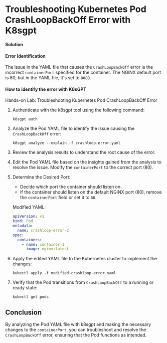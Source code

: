 # Troubleshooting Kubernetes Pod CrashLoopBackOff Error with K8sgpt

**Solution**

#### Error Identification

The issue in the YAML file that causes the `CrashLoopBackOff` error is the incorrect `containerPort` specified for the container. The NGINX default port is 80, but in the YAML file, it's set to `8080`.

#### How to identify the error with K8sGPT
Hands-on Lab: Troubleshooting Kubernetes Pod CrashLoopBackOff Error


1. Authenticate with the k8sgpt tool using the following command:
   ```
   k8sgpt auth 
   ```

2. Analyze the Pod YAML file to identify the issue causing the `CrashLoopBackOff` error:
   ```
   k8sgpt analyze --explain -f crashloop-error.yaml
   ```

3. Review the analysis results to understand the root cause of the error.

4. Edit the Pod YAML file based on the insights gained from the analysis to resolve the issue. Modify the `containerPort` to the correct port (80).
5. Determine the Desired Port:
   - Decide which port the container should listen on.
   - If the container should listen on the default NGINX port (80), remove the `containerPort` field or set it to `80`.

   Modified YAML:
   ```yaml
   apiVersion: v1
   kind: Pod
   metadata:
     name: crashloop-error-2
   spec:
     containers:
       - name: container-1
         image: nginx:latest
   ```

6. Apply the edited YAML file to the Kubernetes cluster to implement the changes:
   ```
   kubectl apply -f modified-crashloop-error.yaml
   ```

7. Verify that the Pod transitions from `CrashLoopBackOff` to a running or ready state:
   ```
   kubectl get pods
   ```

## Conclusion
By analyzing the Pod YAML file with k8sgpt and making the necessary changes to the `containerPort`, you can troubleshoot and resolve the `CrashLoopBackOff` error, ensuring that the Pod functions as intended.
